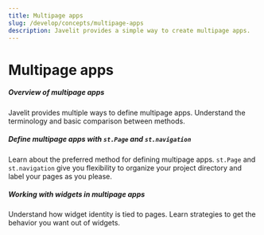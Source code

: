 ```yaml
---
title: Multipage apps
slug: /develop/concepts/multipage-apps
description: Javelit provides a simple way to create multipage apps.
---
```


# Multipage apps

<TileContainer layout="list">

<RefCard href="/develop/concepts/multipage-apps/overview">

<h5>Overview of multipage apps</h5>

Javelit provides multiple ways to define multipage apps. Understand the terminology and basic comparison between methods.

</RefCard>

<RefCard href="/develop/concepts/multipage-apps/page-and-navigation">

<h5>Define multipage apps with <code>st.Page</code> and <code>st.navigation</code></h5>

Learn about the preferred method for defining multipage apps. `st.Page` and `st.navigation` give you flexibility to organize your project directory and label your pages as you please.

</RefCard>

<RefCard href="/develop/concepts/multipage-apps/widgets">

<h5>Working with widgets in multipage apps</h5>

Understand how widget identity is tied to pages. Learn strategies to get the behavior you want out of widgets.

</RefCard>

</TileContainer>

